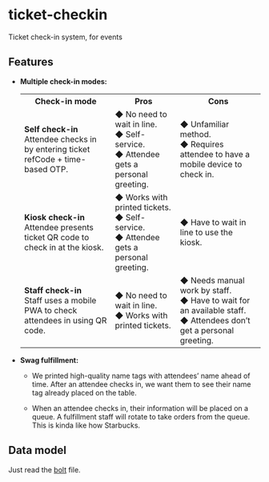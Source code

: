 # ticket-checkin

Ticket check-in system, for events

## Features

- **Multiple check-in modes:**

  <table>
    <tr>
      <th>Check-in mode</th>
      <th>Pros</th>
      <th>Cons</th>
    </tr>
    <tr>
      <td>
        <strong>Self check-in</strong><br />
        Attendee checks in by entering ticket refCode + time-based OTP.
      </td>
      <td>
        ◆ No need to wait in line.<br />
        ◆ Self-service.<br />
        ◆ Attendee gets a personal greeting.
      </td>
      <td>
        ◆ Unfamiliar method.<br />
        ◆ Requires attendee to have a mobile device to check in.
      </td>
    </tr>
    <tr>
      <td>
        <strong>Kiosk check-in</strong><br />
        Attendee presents ticket QR code to check in at the kiosk.
      </td>
      <td>
        ◆ Works with printed tickets.<br />
        ◆ Self-service.<br />
        ◆ Attendee gets a personal greeting.
      </td>
      <td>
        ◆ Have to wait in line to use the kiosk.
      </td>
    </tr>
    <tr>
      <td>
        <strong>Staff check-in</strong><br />
        Staff uses a mobile PWA to check attendees in using QR code.
      </td>
      <td>
        ◆ No need to wait in line.<br />
        ◆ Works with printed tickets.
      </td>
      <td>
        ◆ Needs manual work by staff.<br />
        ◆ Have to wait for an available staff.<br />
        ◆ Attendees don’t get a personal greeting.
      </td>
    </tr>
  </table>

- **Swag fulfillment:**

  - We printed high-quality name tags with attendees’ name ahead of time. After
    an attendee checks in, we want them to see their name tag already placed on
    the table.

  - When an attendee checks in, their information will be placed on a queue. A
    fulfillment staff will rotate to take orders from the queue. This is kinda
    like how Starbucks.

## Data model

Just read the [bolt](./database.rules.bolt) file.
